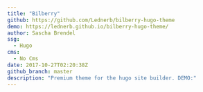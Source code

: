 ```yaml
---
title: "Bilberry"
github: https://github.com/Lednerb/bilberry-hugo-theme
demo: https://lednerb.github.io/bilberry-hugo-theme/
author: Sascha Brendel
ssg:
  - Hugo
cms:
  - No Cms
date: 2017-10-27T02:20:38Z
github_branch: master
description: "Premium theme for the hugo site builder. DEMO:"
---
```

